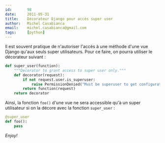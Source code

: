 ```yaml
---
id:       98
date:     2011-05-31
title:    Décorateur Django pour accès super user
author:   Michel Casabianca
email:    michel.casabianca@gmail.com
tags:     [python]
---
```


Il est souvent pratique de n'autoriser l'accès à une méthode d'une vue Django qu'aux seuls super utilisateurs. Pour ce faire, on pourra utiliser le décorateur suivant :

<!--more-->

```python
def super_user(function):
    """Decorator to grant access to super user only."""
    def decorator(request):
        if not request.user.is_superuser:
            raise PermissionDenied("Must be superuser to get configuration")
        return function(request)
    return decorator
```

Ainsi, la fonction `foo()` d'une vue ne sera accessible qu'à un super utilisateur si on la décore avec la fonction `super_user` :

```python
@super_user
def foo():
    pass
```

*Enjoy!*
